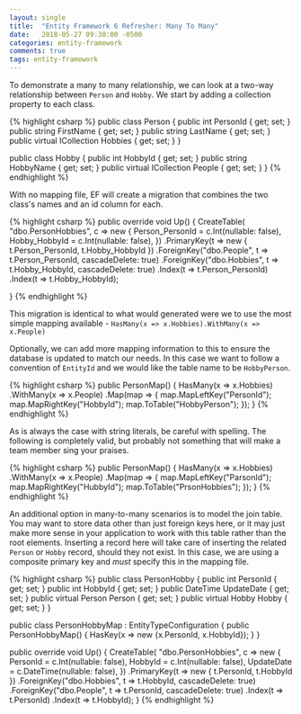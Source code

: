 ```yaml
---
layout: single
title:  "Entity Framework 6 Refresher: Many To Many"
date:   2018-05-27 09:30:00 -0500
categories: entity-framework
comments: true
tags: entity-framework
---
```


To demonstrate a many to many relationship, we can look at a two-way relationship between `Person` and `Hobby`.  We start by adding a collection property to each class.

{% highlight csharp %}
public class Person
{
    public int PersonId { get; set; }
    public string FirstName { get; set; }
    public string LastName { get; set; }
    public virtual ICollection<Hobby> Hobbies { get; set; }
}

public class Hobby
{
    public int HobbyId { get; set; }
    public string HobbyName { get; set; }
    public virtual ICollection<Person> People { get; set; }
}
{% endhighlight %}

With no mapping file, EF will create a migration that combines the two class's names and an id column for each.

{% highlight csharp %}
public override void Up()
{
    CreateTable(
        "dbo.PersonHobbies",
        c => new
            {
                Person_PersonId = c.Int(nullable: false),
                Hobby_HobbyId = c.Int(nullable: false),
            })
        .PrimaryKey(t => new { t.Person_PersonId, t.Hobby_HobbyId })
        .ForeignKey("dbo.People", t => t.Person_PersonId, cascadeDelete: true)
        .ForeignKey("dbo.Hobbies", t => t.Hobby_HobbyId, cascadeDelete: true)
        .Index(t => t.Person_PersonId)
        .Index(t => t.Hobby_HobbyId);
    
}
{% endhighlight %}

This migration is identical to what would generated were we to use the most simple mapping available - `HasMany(x => x.Hobbies).WithMany(x => x.People)`

Optionally, we can add more mapping information to this to ensure the database is updated to match our needs.  In this case we want to follow a convention of `EntityId` and we would like the table name to be `HobbyPerson`.

{% highlight csharp %}
public PersonMap()
{
    HasMany(x => x.Hobbies)
        .WithMany(x => x.People)
        .Map(map =>
        {
            map.MapLeftKey("PersonId");
            map.MapRightKey("HobbyId");
            map.ToTable("HobbyPerson");
        });
}
{% endhighlight %}

As is always the case with string literals, be careful with spelling.  The following is completely valid, but probably not something that will make a team member sing your praises.

{% highlight csharp %}
public PersonMap()
{
    HasMany(x => x.Hobbies)
        .WithMany(x => x.People)
        .Map(map =>
        {
            map.MapLeftKey("ParsonId");
            map.MapRightKey("HubbyId");
            map.ToTable("PrsonHobbies");
        });
}
{% endhighlight %}

An additional option in many-to-many scenarios is to model the join table.  You may want to store data other than just foreign keys here, or it may just make more sense in your application to work with this table rather than the root elements.  Inserting a record here will take care of inserting the related `Person` or `Hobby` record, should they not exist.  In this case, we are using a composite primary key and <em>must</em> specify this in the mapping file. 

{% highlight csharp %}
public class PersonHobby
{
    public int PersonId { get; set; }
    public int HobbyId { get; set; }
    public DateTime UpdateDate { get; set; }
    public virtual Person Person { get; set; }
    public virtual Hobby Hobby { get; set; }
}

public class PersonHobbyMap : EntityTypeConfiguration<PersonHobby>
{
    public PersonHobbyMap()
    {
        HasKey(x => new {x.PersonId, x.HobbyId});
    }
}

public override void Up()
{
    CreateTable(
        "dbo.PersonHobbies",
        c => new
            {
                PersonId = c.Int(nullable: false),
                HobbyId = c.Int(nullable: false),
                UpdateDate = c.DateTime(nullable: false),
            })
        .PrimaryKey(t => new { t.PersonId, t.HobbyId })
        .ForeignKey("dbo.Hobbies", t => t.HobbyId, cascadeDelete: true)
        .ForeignKey("dbo.People", t => t.PersonId, cascadeDelete: true)
        .Index(t => t.PersonId)
        .Index(t => t.HobbyId);
}
{% endhighlight %}